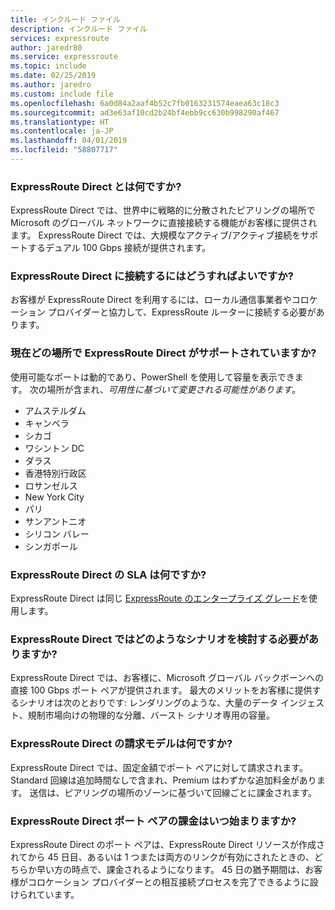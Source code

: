 ```yaml
---
title: インクルード ファイル
description: インクルード ファイル
services: expressroute
author: jaredr80
ms.service: expressroute
ms.topic: include
ms.date: 02/25/2019
ms.author: jaredro
ms.custom: include file
ms.openlocfilehash: 6a0d84a2aaf4b52c7fb0163231574eaea63c18c3
ms.sourcegitcommit: ad3e63af10cd2b24bf4ebb9cc630b998290af467
ms.translationtype: HT
ms.contentlocale: ja-JP
ms.lasthandoff: 04/01/2019
ms.locfileid: "58807717"
---
```

### <a name="what-is-expressroute-direct"></a>ExpressRoute Direct とは何ですか?

ExpressRoute Direct では、世界中に戦略的に分散されたピアリングの場所で Microsoft のグローバル ネットワークに直接接続する機能がお客様に提供されます。 ExpressRoute Direct では、大規模なアクティブ/アクティブ接続をサポートするデュアル 100 Gbps 接続が提供されます。 

### <a name="how-do-customers-connect-to-expressroute-direct"></a>ExpressRoute Direct に接続するにはどうすればよいですか? 

お客様が ExpressRoute Direct を利用するには、ローカル通信事業者やコロケーション プロバイダーと協力して、ExpressRoute ルーターに接続する必要があります。

### <a name="what-locations-currently-support-expressroute-direct"></a>現在どの場所で ExpressRoute Direct がサポートされていますか? 

使用可能なポートは動的であり、PowerShell を使用して容量を表示できます。 次の場所が含まれ、*可用性に基づいて変更される可能性があります*。

* アムステルダム
* キャンベラ
* シカゴ
* ワシントン DC
* ダラス 
* 香港特別行政区
* ロサンゼルス
* New York City
* パリ
* サンアントニオ
* シリコン バレー
* シンガポール 

### <a name="what-is-the-sla-for-expressroute-direct"></a>ExpressRoute Direct の SLA は何ですか?

ExpressRoute Direct は同じ [ExpressRoute のエンタープライズ グレード](https://azure.microsoft.com/support/legal/sla/expressroute/v1_3/)を使用します。 

### <a name="what-scenarios-should-customers-consider-with-expressroute-direct"></a>ExpressRoute Direct ではどのようなシナリオを検討する必要がありますか?  

ExpressRoute Direct では、お客様に、Microsoft グローバル バックボーンへの直接 100 Gbps ポート ペアが提供されます。 最大のメリットをお客様に提供するシナリオは次のとおりです: レンダリングのような、大量のデータ インジェスト、規制市場向けの物理的な分離、バースト シナリオ専用の容量。 

### <a name="what-is-the-billing-model-for-expressroute-direct"></a>ExpressRoute Direct の請求モデルは何ですか? 

ExpressRoute Direct では、固定金額でポート ペアに対して請求されます。 Standard 回線は追加時間なしで含まれ、Premium はわずかな追加料金があります。 送信は、ピアリングの場所のゾーンに基づいて回線ごとに課金されます。

### <a name="when-does-billing-start-for-the-expressroute-direct-port-pairs"></a>ExpressRoute Direct ポート ペアの課金はいつ始まりますか?

ExpressRoute Direct のポート ペアは、ExpressRoute Direct リソースが作成されてから 45 日目、あるいは 1 つまたは両方のリンクが有効にされたときの、どちらか早い方の時点で、課金されるようになります。 45 日の猶予期間は、お客様がコロケーション プロバイダーとの相互接続プロセスを完了できるように設けられています。
